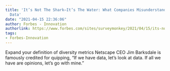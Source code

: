 ```yaml
---
title: 'It’s Not The Shark—It’s The Water: What Companies Misunderstand About DEI
  Data'
date: "2021-04-15 22:36:06"
author: Forbes - Innovation
authorlink: https://www.forbes.com/sites/surveymonkey/2021/04/15/its-not-the-shark-its-the-water-what-companies-misunderstand-about-dei-data/
tags:
- Forbes-Innovation
---
```

Expand your definition of diversity metrics Netscape CEO Jim Barksdale is famously credited for quipping, “If we have data, let’s look at data. If all we have are opinions, let’s go with mine.”